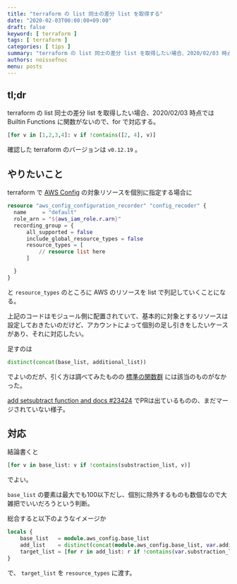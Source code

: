 ```yaml
---
title: "terraform の list 同士の差分 list を取得する"
date: "2020-02-03T00:00:00+09:00"
draft: false
keyword: [ terraform ]
tags: [ terraform ]
categories: [ tips ]
summary: "terraform の list 同士の差分 list を取得したい場合、2020/02/03 時点では Builtin Functions に関数がないので、for で対応する"
authors: noissefnoc
menu: posts
---
```


## tl;dr

terraform の list 同士の差分 list を取得したい場合、2020/02/03 時点では Builtin Functions に関数がないので、for で対応する。

``` terraform
[for v in [1,2,3,4]: v if !contains([2, 4], v)]
```

確認した terraform のバージョンは `v0.12.19` 。


## やりたいこと

terraform で [AWS Config](https://aws.amazon.com/jp/config/) の対象リソースを個別に指定する場合に

``` terraform
resource "aws_config_configuration_recorder" "config_recoder" {
  name     = "default"
  role_arn = "${aws_iam_role.r.arn}"
  recording_group = {
      all_supported = false
      include_global_resource_types = false
      resource_types = [
          // resource list here
      ]

  }
}
```

と `resource_types` のところに AWS のリソースを list で列記していくことになる。

上記のコードはモジュール側に配置されていて、基本的に対象とするリソースは設定しておきたいのだけど、アカウントによって個別の足し引きをしたいケースがあり、それに対応したい。

足すのは

``` terraform
distinct(concat(base_list, additional_list))
```

でよいのだが、引く方は調べてみたものの [標準の関数群](https://www.terraform.io/docs/configuration/functions/) には該当のものがなかった。

[add setsubtract function and docs #23424](https://github.com/hashicorp/terraform/pull/23424) でPRは出ているものの、まだマージされていない様子。


## 対応

結論書くと

``` terraform
[for v in base_list: v if !contains(substraction_list, v)]
```

でよい。

`base_list` の要素は最大でも100以下だし、個別に除外するものも数個なので大雑把でいいだろうという判断。


総合すると以下のようなイメージか

``` terraform
locals {
    base_list   = module.aws_config.base_list
    add_list    = distinct(concat(module.aws_config.base_list, var.additional_list))
    target_list = [for r in add_list: r if !contains(var.substraction_list, r)]
}
```

で、 `target_list` を `resource_types` に渡す。
